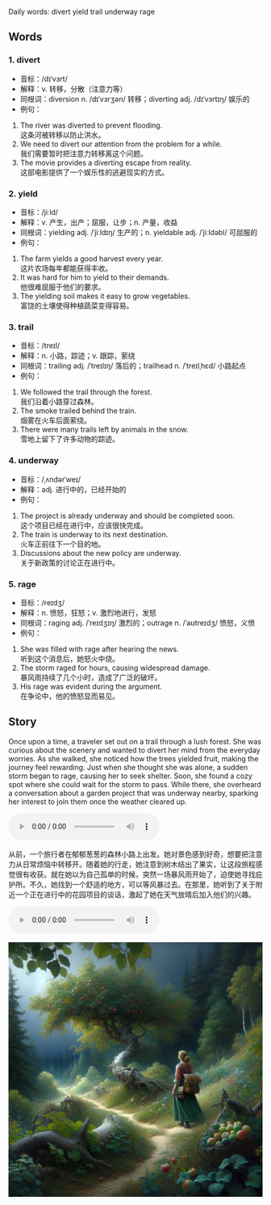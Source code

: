 Daily words: divert yield trail underway rage

## Words
### 1. divert
- 音标：/dɪˈvɜrt/ <span style="cursor: pointer;" onclick="document.getElementById('audio-player-1').play()"><i class="fas fa-volume-up"></i></span>
<audio id="audio-player-1" src="audios/words/divert.mp3" style="display:none;"></audio>
- 解释：v. 转移，分散（注意力等）
- 同根词：diversion n. /dɪˈvɜrʒən/ 转移；diverting adj. /dɪˈvɜrtɪŋ/ 娱乐的
- 例句：
1. The river was diverted to prevent flooding.  
这条河被转移以防止洪水。  
2. We need to divert our attention from the problem for a while.  
我们需要暂时把注意力转移离这个问题。  
3. The movie provides a diverting escape from reality.  
这部电影提供了一个娱乐性的逃避现实的方式。

### 2. yield
- 音标：/jiːld/ <span style="cursor: pointer;" onclick="document.getElementById('audio-player-2').play()"><i class="fas fa-volume-up"></i></span>
<audio id="audio-player-2" src="audios/words/yield.mp3" style="display:none;"></audio>
- 解释：v. 产生，出产；屈服，让步；n. 产量，收益
- 同根词：yielding adj. /ˈjiːldɪŋ/ 生产的；n. yieldable adj. /ˈjiːldəbl/ 可屈服的
- 例句：
1. The farm yields a good harvest every year.  
这片农场每年都能获得丰收。  
2. It was hard for him to yield to their demands.  
他很难屈服于他们的要求。  
3. The yielding soil makes it easy to grow vegetables.  
富饶的土壤使得种植蔬菜变得容易。

### 3. trail
- 音标：/treɪl/ <span style="cursor: pointer;" onclick="document.getElementById('audio-player-3').play()"><i class="fas fa-volume-up"></i></span>
<audio id="audio-player-3" src="audios/words/trail.mp3" style="display:none;"></audio>
- 解释：n. 小路，踪迹；v. 跟踪，萦绕
- 同根词：trailing adj. /ˈtreɪlɪŋ/ 落后的；trailhead n. /ˈtreɪlˌhɛd/ 小路起点
- 例句：
1. We followed the trail through the forest.  
我们沿着小路穿过森林。  
2. The smoke trailed behind the train.  
烟雾在火车后面萦绕。  
3. There were many trails left by animals in the snow.  
雪地上留下了许多动物的踪迹。

### 4. underway
- 音标：/ˌʌndərˈweɪ/ <span style="cursor: pointer;" onclick="document.getElementById('audio-player-4').play()"><i class="fas fa-volume-up"></i></span>
<audio id="audio-player-4" src="audios/words/underway.mp3" style="display:none;"></audio>
- 解释：adj. 进行中的，已经开始的
- 例句：
1. The project is already underway and should be completed soon.  
这个项目已经在进行中，应该很快完成。  
2. The train is underway to its next destination.  
火车正前往下一个目的地。  
3. Discussions about the new policy are underway.  
关于新政策的讨论正在进行中。

### 5. rage
- 音标：/reɪdʒ/ <span style="cursor: pointer;" onclick="document.getElementById('audio-player-5').play()"><i class="fas fa-volume-up"></i></span>
<audio id="audio-player-5" src="audios/words/rage.mp3" style="display:none;"></audio>
- 解释：n. 愤怒，狂怒；v. 激烈地进行，发怒
- 同根词：raging adj. /ˈreɪdʒɪŋ/ 激烈的；outrage n. /ˈaʊtreɪdʒ/ 愤怒，义愤
- 例句：
1. She was filled with rage after hearing the news.  
听到这个消息后，她怒火中烧。  
2. The storm raged for hours, causing widespread damage.  
暴风雨持续了几个小时，造成了广泛的破坏。  
3. His rage was evident during the argument.  
在争论中，他的愤怒显而易见。

## Story
Once upon a time, a traveler set out on a trail through a lush forest. She was curious about the scenery and wanted to divert her mind from the everyday worries. As she walked, she noticed how the trees yielded fruit, making the journey feel rewarding. Just when she thought she was alone, a sudden storm began to rage, causing her to seek shelter. Soon, she found a cozy spot where she could wait for the storm to pass. While there, she overheard a conversation about a garden project that was underway nearby, sparking her interest to join them once the weather cleared up.

<audio controls>
  <source src="https://files.dwong.top/story/2024-10-16-english.mp3" type="audio/mpeg">
  你的浏览器不支持音频元素。
</audio>
  

从前，一个旅行者在郁郁葱葱的森林小路上出发。她对景色感到好奇，想要把注意力从日常烦恼中转移开。随着她的行走，她注意到树木结出了果实，让这段旅程感觉很有收获。就在她以为自己孤单的时候，突然一场暴风雨开始了，迫使她寻找庇护所。不久，她找到一个舒适的地方，可以等风暴过去。在那里，她听到了关于附近一个正在进行中的花园项目的谈话，激起了她在天气放晴后加入他们的兴趣。

<audio controls>
  <source src="https://files.dwong.top/story/2024-10-16-chinese.mp3" type="audio/mpeg">
  你的浏览器不支持音频元素。
</audio>
  

![story](./images/2024-10-16.png)


